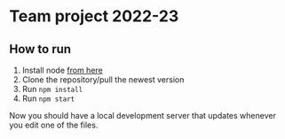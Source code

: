 # Team project 2022-23

## How to run
1. Install node [from here](https://nodejs.org/en/download/)
2. Clone the repository/pull the newest version
3. Run `npm install`
4. Run `npm start`

Now you should have a local development server that updates whenever you
edit one of the files.